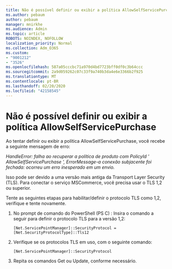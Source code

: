 ```yaml
---
title: Não é possível definir ou exibir a política AllowSelfServicePurchase
ms.author: pebaum
author: pebaum
manager: mnirkhe
ms.audience: Admin
ms.topic: article
ROBOTS: NOINDEX, NOFOLLOW
localization_priority: Normal
ms.collection: Adm_O365
ms.custom:
- "9001212"
- "3526"
ms.openlocfilehash: 587a05cccbc71a970d4bd7723bff0df0c3b64ccc
ms.sourcegitcommit: 2a9d059262c07c33f9a740b3da4e6e3366b2f925
ms.translationtype: MT
ms.contentlocale: pt-BR
ms.lasthandoff: 02/20/2020
ms.locfileid: "42158545"
---
```

# <a name="unable-to-set-or-view-the-allowselfservicepurchase-policy"></a>Não é possível definir ou exibir a política AllowSelfServicePurchase

Ao tentar definir ou exibir a política AllowSelfServicePurchase, você recebe a seguinte mensagem de erro:

*HandleError: falha ao recuperar a política de produto com PolicyId ' AllowSelfServicePurchase ', ErrorMessage-a conexão subjacente foi fechada: ocorreu um erro inesperado em um envio.*

Isso pode ser devido a uma versão mais antiga da Transport Layer Security (TLS). Para conectar o serviço MSCommerce, você precisa usar o TLS 1,2 ou superior.  

Tente as seguintes etapas para habilitar/definir o protocolo TLS como 1,2, verifique e tente novamente.
 1. No prompt de comando do PowerShell (PS C\) : Insira o comando a seguir para definir o protocolo TLS para a versão 1,2:

    `[Net.ServicePointManager]::SecurityProtocol = [Net.SecurityProtocolType]::Tls12`

2. Verifique se os protocolos TLS em uso, com o seguinte comando:

    `[Net.ServicePointManager]::SecurityProtocol` 

3. Repita os comandos Get ou Update, conforme necessário.

